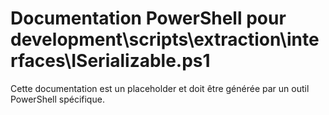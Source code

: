 # Documentation PowerShell pour development\scripts\extraction\interfaces\ISerializable.ps1

Cette documentation est un placeholder et doit être générée par un outil PowerShell spécifique.
